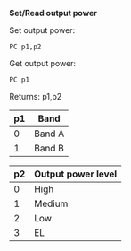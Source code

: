 __Set/Read output power__

Set output power:

	PC p1,p2

Get output power:

	PC p1

Returns: p1,p2

| p1  | Band |
| --- | --- |
| 0 | Band A |
| 1 | Band B |

| p2 | Output power level |
| --- | --- |
| 0 | High   |
| 1 | Medium |
| 2 | Low    |
| 3 | EL     |
